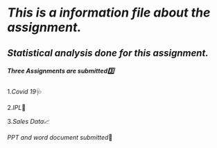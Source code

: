 # *This is a information file about the assignment.*

## *Statistical analysis done for this assignment.*

##### **Three Assignments are submitted**:three:

1.*Covid 19*:stethoscope:

2.*IPL*:cricket_game:

3.*Sales Data*:chart_with_upwards_trend:

*PPT and word document submitted*:file_folder:
